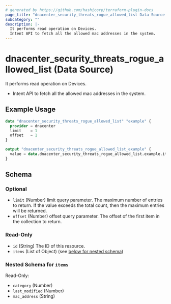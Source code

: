 ```yaml
---
# generated by https://github.com/hashicorp/terraform-plugin-docs
page_title: "dnacenter_security_threats_rogue_allowed_list Data Source - terraform-provider-dnacenter"
subcategory: ""
description: |-
  It performs read operation on Devices.
  Intent API to fetch all the allowed mac addresses in the system.
---
```


# dnacenter_security_threats_rogue_allowed_list (Data Source)

It performs read operation on Devices.

- Intent API to fetch all the allowed mac addresses in the system.

## Example Usage

```terraform
data "dnacenter_security_threats_rogue_allowed_list" "example" {
  provider = dnacenter
  limit    = 1
  offset   = 1
}

output "dnacenter_security_threats_rogue_allowed_list_example" {
  value = data.dnacenter_security_threats_rogue_allowed_list.example.items
}
```

<!-- schema generated by tfplugindocs -->
## Schema

### Optional

- `limit` (Number) limit query parameter. The maximum number of entries to return. If the value exceeds the total count, then the maximum entries will be returned.
- `offset` (Number) offset query parameter. The offset of the first item in the collection to return.

### Read-Only

- `id` (String) The ID of this resource.
- `items` (List of Object) (see [below for nested schema](#nestedatt--items))

<a id="nestedatt--items"></a>
### Nested Schema for `items`

Read-Only:

- `category` (Number)
- `last_modified` (Number)
- `mac_address` (String)
